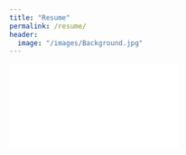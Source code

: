 ```yaml
---
title: "Resume"
permalink: /resume/
header:
  image: "/images/Background.jpg"
---
```



<embed src= "{{ '/_includes/resume.html' | relative_url }}">
